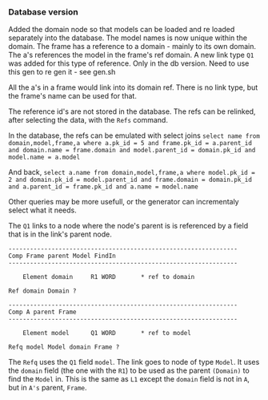 ### Database version

Added the domain node so that models can be loaded and re loaded separately into the database.
The model names is now unique within the domain.
The frame has a reference to a domain - mainly to its own domain.
The a's references the model in the frame's ref domain.
A new link type `Q1` was added for this type of reference.
Only in the db version. Need to use this gen to re gen it - see gen.sh

All the a's in a frame would link into its domain ref.
There is no link type, but the frame's name can be used for that.

The reference id's are not stored in the database. The refs
can be relinked, after selecting the data, with the `Refs` command.

In the database, the refs can be emulated with select joins
`select name from domain,model,frame,a where a.pk_id = 5
and frame.pk_id = a.parent_id and domain.name = frame.domain
and model.parent_id = domain.pk_id and model.name = a.model`

And back, `select a.name from domain,model,frame,a where model.pk_id = 2
and domain.pk_id = model.parent_id and frame.domain = domain.pk_id
and a.parent_id = frame.pk_id and a.name = model.name`

Other queries may be more usefull, or the generator can
incrementaly select what it needs.

The `Q1` links to a node where the node's parent is is referenced by a
field that is in the link's parent node.

```
----------------------------------------------------------------
Comp Frame parent Model FindIn
----------------------------------------------------------------

	Element domain     R1 WORD       * ref to domain
	
Ref domain Domain ?

----------------------------------------------------------------
Comp A parent Frame
----------------------------------------------------------------

	Element model      Q1 WORD       * ref to model

Refq model Model domain Frame ?
```

The `Refq` uses the `Q1` field `model`. The link goes to node of type `Model`.
It uses the `domain` field (the one with the `R1`) to be used as the parent `(Domain)` to find the `Model` in.
This is the same as `L1` except the `domain` field is not in `A`, but in `A's` parent, `Frame`.



